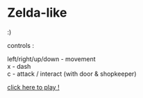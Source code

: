 # Zelda-like

:)

controls :

left/right/up/down - movement\
x - dash\
c - attack / interact (with door & shopkeeper)

[click here to play !](https://nytouu.github.io/ZELDA_LIKE/)
